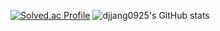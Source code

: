 [![Solved.ac Profile](http://mazassumnida.wtf/api/v2/generate_badge?boj=djjang0925)](https://solved.ac/djjang0925/)
![djjang0925's GitHub stats](https://github-readme-stats.vercel.app/api?username=djjang0925&show_icons=true&theme=dark)
